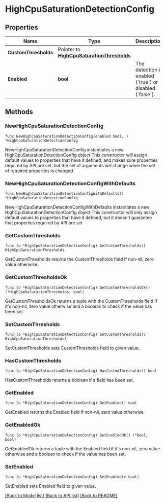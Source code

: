 # HighCpuSaturationDetectionConfig

## Properties

Name | Type | Description | Notes
------------ | ------------- | ------------- | -------------
**CustomThresholds** | Pointer to [**HighCpuSaturationThresholds**](HighCpuSaturationThresholds.md) |  | [optional] 
**Enabled** | **bool** | The detection is enabled (&#x60;true&#x60;) or disabled (&#x60;false&#x60;). | 

## Methods

### NewHighCpuSaturationDetectionConfig

`func NewHighCpuSaturationDetectionConfig(enabled bool, ) *HighCpuSaturationDetectionConfig`

NewHighCpuSaturationDetectionConfig instantiates a new HighCpuSaturationDetectionConfig object
This constructor will assign default values to properties that have it defined,
and makes sure properties required by API are set, but the set of arguments
will change when the set of required properties is changed

### NewHighCpuSaturationDetectionConfigWithDefaults

`func NewHighCpuSaturationDetectionConfigWithDefaults() *HighCpuSaturationDetectionConfig`

NewHighCpuSaturationDetectionConfigWithDefaults instantiates a new HighCpuSaturationDetectionConfig object
This constructor will only assign default values to properties that have it defined,
but it doesn't guarantee that properties required by API are set

### GetCustomThresholds

`func (o *HighCpuSaturationDetectionConfig) GetCustomThresholds() HighCpuSaturationThresholds`

GetCustomThresholds returns the CustomThresholds field if non-nil, zero value otherwise.

### GetCustomThresholdsOk

`func (o *HighCpuSaturationDetectionConfig) GetCustomThresholdsOk() (*HighCpuSaturationThresholds, bool)`

GetCustomThresholdsOk returns a tuple with the CustomThresholds field if it's non-nil, zero value otherwise
and a boolean to check if the value has been set.

### SetCustomThresholds

`func (o *HighCpuSaturationDetectionConfig) SetCustomThresholds(v HighCpuSaturationThresholds)`

SetCustomThresholds sets CustomThresholds field to given value.

### HasCustomThresholds

`func (o *HighCpuSaturationDetectionConfig) HasCustomThresholds() bool`

HasCustomThresholds returns a boolean if a field has been set.

### GetEnabled

`func (o *HighCpuSaturationDetectionConfig) GetEnabled() bool`

GetEnabled returns the Enabled field if non-nil, zero value otherwise.

### GetEnabledOk

`func (o *HighCpuSaturationDetectionConfig) GetEnabledOk() (*bool, bool)`

GetEnabledOk returns a tuple with the Enabled field if it's non-nil, zero value otherwise
and a boolean to check if the value has been set.

### SetEnabled

`func (o *HighCpuSaturationDetectionConfig) SetEnabled(v bool)`

SetEnabled sets Enabled field to given value.



[[Back to Model list]](../README.md#documentation-for-models) [[Back to API list]](../README.md#documentation-for-api-endpoints) [[Back to README]](../README.md)


